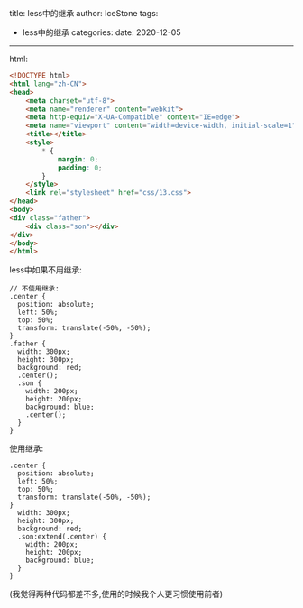 title: less中的继承
author: IceStone 
tags: 
  - less中的继承
categories: 
date: 2020-12-05
---
html:
```html
<!DOCTYPE html>
<html lang="zh-CN">
<head>
    <meta charset="utf-8">
    <meta name="renderer" content="webkit">
    <meta http-equiv="X-UA-Compatible" content="IE=edge">
    <meta name="viewport" content="width=device-width, initial-scale=1">
    <title></title>
    <style>
        * {
            margin: 0;
            padding: 0;
        }
    </style>
    <link rel="stylesheet" href="css/13.css">
</head>
<body>
<div class="father">
    <div class="son"></div>
</div>
</body>
</html>
```
less中如果不用继承:
```less
// 不使用继承:
.center {
  position: absolute;
  left: 50%;
  top: 50%;
  transform: translate(-50%, -50%);
}
.father {
  width: 300px;
  height: 300px;
  background: red;
  .center();
  .son {
    width: 200px;
    height: 200px;
    background: blue;
    .center();
  }
}
```

使用继承:
```less
.center {
  position: absolute;
  left: 50%;
  top: 50%;
  transform: translate(-50%, -50%);
}
  width: 300px;
  height: 300px;
  background: red;
  .son:extend(.center) {
    width: 200px;
    height: 200px;
    background: blue;
  }
}
```
(我觉得两种代码都差不多,使用的时候我个人更习惯使用前者)
